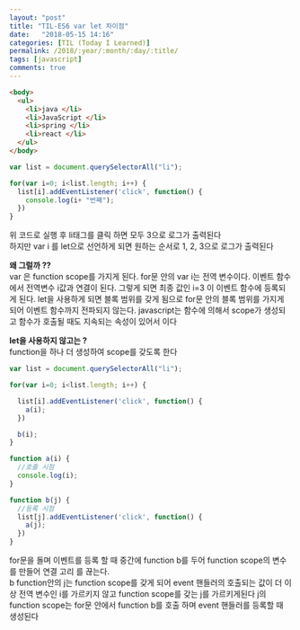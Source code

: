 ```yaml
---
layout: "post"
title: "TIL-ES6 var let 차이점"
date:   "2018-05-15 14:16"
categories: [TIL (Today I Learned)]
permalink: /2018/:year/:month/:day/:title/
tags: [javascript]
comments: true
---
```

```HTML
<body>
  <ul>
    <li>java </li>
    <li>JavaScript </li>
    <li>spring </li>
    <li>react </li>
  </ul>
</body>
```

``` javascript
var list = document.querySelectorAll("li");

for(var i=0; i<list.length; i++) {
  list[i].addEventListener('click', function() {
    console.log(i+ "번째");
  })
}
```

위 코드로 실행 후 li태그를 클릭 하면 모두 3으로 로그가 출력된다  
하지만 var i 를 let으로 선언하게 되면 원하는 순서로 1, 2, 3으로 로그가 출력된다  

**왜 그럴까 ??**  
var 은 function scope를 가지게 된다. for문 안의 var i는 전역 변수이다. 이벤트 함수에서 전역변수
i값과 연결이 된다. 그렇게 되면 최종 값인 i=3 이 이벤트 함수에 등록되게 된다. let을 사용하게 되면 블록
범위를 갖게 됨으로 for문 안의 블록 범위를 가지게 되어 이벤트 함수까지 전파되지 않는다. javascript는
함수에 의해서 scope가 생성되고 함수가 호출될 때도 지속되는 속성이 있어서 이다    

**let을 사용하지 않고는 ?**   
function을 하나 더 생성하여 scope를 갖도록 한다  
```javascript
var list = document.querySelectorAll("li");

for(var i=0; i<list.length; i++) {

  list[i].addEventListener('click', function() {
    a(i);
  })

  b(i);
}

function a(i) {
  //호출 시점
  console.log(i);
}

function b(j) {
  //등록 시점
  list[j].addEventListener('click', function() {
    a(j);
  })
}
```

for문을 돌며 이벤트를 등록 할 때 중간에 function b를 두어 function scope의 변수를 만들어 연결 고리
를 끊는다.  
b function안의 j는 function scope를 갖게 되어 event 핸들러의 호출되는 값이 더 이상 전역 변수인
i를 가르키지 않고 function scope를 갖는 j를 가르키게된다
j의 function scope는 for문 안에서 function b를 호출 하며 event 핸들러를 등록할 때 생성된다   
